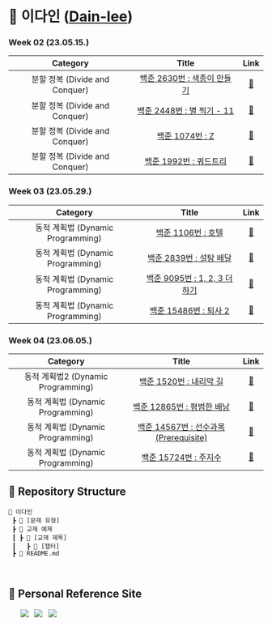 # 🌱 이다인 ([Dain-lee](https://github.com/dain-lee))

### Week 02 (23.05.15.)

|            Category            |                                     Title                                      |                   Link                   |
| :----------------------------: | :----------------------------------------------------------------------------: | :--------------------------------------: |
| 분할 정복 (Divide and Conquer) | <a href="https://www.acmicpc.net/problem/2630">백준 2630번 : 색종이 만들기</a> | <a href="https://github.com/dain-lee/Aim_To_Platinum/blob/main/%EC%9D%B4%EB%8B%A4%EC%9D%B8/%EB%B6%84%ED%95%A0%20%EC%A0%95%EB%B3%B5(Divide%20and%20Conquer)/BOJ_2630_%EC%83%89%EC%A2%85%EC%9D%B4%EB%A7%8C%EB%93%A4%EA%B8%B0.py">🔗</a> |
| 분할 정복 (Divide and Conquer) | <a href="https://www.acmicpc.net/problem/2448">백준 2448번 : 별 찍기 - 11</a>  | <a href="https://github.com/dain-lee/Aim_To_Platinum/blob/main/%EC%9D%B4%EB%8B%A4%EC%9D%B8/%EB%B6%84%ED%95%A0%20%EC%A0%95%EB%B3%B5(Divide%20and%20Conquer)/BOJ_2448_%EB%B3%84%EC%B0%8D%EA%B8%B0-11.py">🔗</a> |
| 분할 정복 (Divide and Conquer) | <a href="https://www.acmicpc.net/problem/1074">백준 1074번 : Z</a>  | <a href="https://github.com/dain-lee/Aim_To_Platinum/blob/main/%EC%9D%B4%EB%8B%A4%EC%9D%B8/%EB%B6%84%ED%95%A0%20%EC%A0%95%EB%B3%B5(Divide%20and%20Conquer)/BOJ_1074_Z.py">🔗</a> |
| 분할 정복 (Divide and Conquer) | <a href="https://www.acmicpc.net/problem/1992">백준 1992번 : 쿼드트리</a>  | <a href="https://github.com/dain-lee/Aim_To_Platinum/blob/main/%EC%9D%B4%EB%8B%A4%EC%9D%B8/%EB%B6%84%ED%95%A0%20%EC%A0%95%EB%B3%B5(Divide%20and%20Conquer)/BOJ_1992_%EC%BF%BC%EB%93%9C%ED%8A%B8%EB%A6%AC.py">🔗</a> |

### Week 03 (23.05.29.)

|            Category            |                                     Title                                      |                   Link                   |
| :----------------------------: | :----------------------------------------------------------------------------: | :--------------------------------------: |
| 동적 계획법 (Dynamic Programming) | <a href="https://www.acmicpc.net/problem/1106">백준 1106번 : 호텔</a> | <a href="https://github.com/dain-lee/Aim_To_Platinum/blob/main/%EC%9D%B4%EB%8B%A4%EC%9D%B8/%EB%8F%99%EC%A0%81%20%EA%B3%84%ED%9A%8D%EB%B2%95(Dynamic%20Programming)/BOJ_1106_%ED%98%B8%ED%85%94.py">🔗</a> |
| 동적 계획법 (Dynamic Programming) | <a href="https://www.acmicpc.net/problem/2839">백준 2839번 : 설탕 배달</a>  | <a href="https://github.com/dain-lee/Aim_To_Platinum/blob/main/%EC%9D%B4%EB%8B%A4%EC%9D%B8/%EB%8F%99%EC%A0%81%20%EA%B3%84%ED%9A%8D%EB%B2%95(Dynamic%20Programming)/BOJ_2839_%EC%84%A4%ED%83%95%EB%B0%B0%EB%8B%AC.py">🔗</a> |
| 동적 계획법 (Dynamic Programming) | <a href="https://www.acmicpc.net/problem/9095">백준 9095번 : 1, 2, 3 더하기</a>  | <a href="https://github.com/dain-lee/Aim_To_Platinum/blob/main/%EC%9D%B4%EB%8B%A4%EC%9D%B8/%EB%8F%99%EC%A0%81%20%EA%B3%84%ED%9A%8D%EB%B2%95(Dynamic%20Programming)/BOJ_9095_1%2C2%2C3%EB%8D%94%ED%95%98%EA%B8%B0.py">🔗</a> |
| 동적 계획법 (Dynamic Programming) | <a href="https://www.acmicpc.net/problem/15486">백준 15486번 : 퇴사 2</a>  | <a href="https://github.com/dain-lee/Aim_To_Platinum/blob/main/%EC%9D%B4%EB%8B%A4%EC%9D%B8/%EB%8F%99%EC%A0%81%20%EA%B3%84%ED%9A%8D%EB%B2%95(Dynamic%20Programming)/BOJ_15486_%ED%87%B4%EC%82%AC2.py">🔗</a> |

### Week 04 (23.06.05.)

|            Category            |                                     Title                                      |                   Link                   |
| :----------------------------: | :----------------------------------------------------------------------------: | :--------------------------------------: |
| 동적 계획법2 (Dynamic Programming) | <a href="https://www.acmicpc.net/problem/1520">백준 1520번 : 내리막 길</a> | <a href="https://github.com/dain-lee/Aim_To_Platinum/blob/main/%EC%9D%B4%EB%8B%A4%EC%9D%B8/%EB%8F%99%EC%A0%81%20%EA%B3%84%ED%9A%8D%EB%B2%952(Dynamic%20Programming)/BOJ_1520_%EB%82%B4%EB%A6%AC%EB%A7%89%EA%B8%B8.py">🔗</a> |
| 동적 계획법 (Dynamic Programming) | <a href="https://www.acmicpc.net/problem/12865">백준 12865번 : 평범한 배낭</a>  | <a href="https://github.com/dain-lee/Aim_To_Platinum/blob/main/%EC%9D%B4%EB%8B%A4%EC%9D%B8/%EB%8F%99%EC%A0%81%20%EA%B3%84%ED%9A%8D%EB%B2%952(Dynamic%20Programming)/BOJ_12865_%ED%8F%89%EB%B2%94%ED%95%9C%EB%B0%B0%EB%82%AD.py">🔗</a> |
| 동적 계획법 (Dynamic Programming) | <a href="https://www.acmicpc.net/problem/14567">백준 14567번 : 선수과목 (Prerequisite)</a>  | <a href="https://github.com/dain-lee/Aim_To_Platinum/blob/main/%EC%9D%B4%EB%8B%A4%EC%9D%B8/%EB%8F%99%EC%A0%81%20%EA%B3%84%ED%9A%8D%EB%B2%952(Dynamic%20Programming)/BOJ_14567_%EC%84%A0%EC%88%98%EA%B3%BC%EB%AA%A9.py">🔗</a> |
| 동적 계획법 (Dynamic Programming) | <a href="https://www.acmicpc.net/problem/15724">백준 15724번 : 주지수</a>  | <a href="https://github.com/dain-lee/Aim_To_Platinum/blob/main/%EC%9D%B4%EB%8B%A4%EC%9D%B8/%EB%8F%99%EC%A0%81%20%EA%B3%84%ED%9A%8D%EB%B2%952(Dynamic%20Programming)/BOJ_15724_%EC%A3%BC%EC%A7%80%EC%88%98.py">🔗</a> |

## 📍 Repository Structure

```
📂 이다인
 ┣ 📂 [문제 유형]
 ┣ 📂 교재 예제
 ┃ ┣ 📂 [교재 제목]
 ┃   ┣ 📂 [챕터]
 ┣ 📜 README.md
```

<br>

## 📍 Personal Reference Site

&nbsp;&nbsp;&nbsp;&nbsp;&nbsp; <a href="https://blog.naver.com/b1urrr"><img src="https://img.shields.io/badge/Naver-03C75A?style=for-the-badge&logo=naver&logoColor=white"></a> &nbsp; <a href="https://teal-floss-6e7.notion.site/Java-Syntax-and-Concepts-dc9253f0d556426e855ca129f54f9e61"><img src="https://img.shields.io./badge/Java-000000?style=for-the-badge&logo=notion&logoColor=white"></a> &nbsp; <a href="https://teal-floss-6e7.notion.site/Algorithm-56f55387bbff4430a6ea9df06187d9ab"><img src="https://img.shields.io./badge/Algorithm-000000?style=for-the-badge&logo=notion&logoColor=white"></a>
